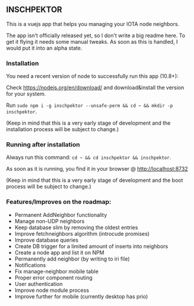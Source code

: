 ## INSCHPEKTOR

This is a vuejs app that helps you managing your IOTA node neighbors.

The app isn't officially released yet, so I don't write a big readme here. To get it flying it needs some manual tweaks.
As soon as this is handled, I would put it into an alpha state.

### Installation

You need a recent version of node to successfully run this app (10.8+):

Check https://nodejs.org/en/download/ and download&install the version for your system.

Run `sudo npm i -g inschpektor --unsafe-perm && cd ~ && mkdir -p inschpektor`.

(Keep in mind that this is a very early stage of development and the installation process will be subject to change.)

### Running after installation

Always run this command: `cd ~ && cd inschpektor && inschpektor`.

As soon as it is running, you find it in your browser @ <http://localhost:8732>

(Keep in mind that this is a very early stage of development and the boot process will be subject to change.)

### Features/Improves on the roadmap:

- Permanent AddNeighbor functionality
- Manage non-UDP neighbors
- Keep database slim by removing the oldest entries
- Improve fetchneighbors algorithm (introcude promises)
- Improve database queries
- Create DB trigger for a limited amount of inserts into neighbors
- Create a node app and list it on NPM
- Permanently add neighbor (by writing to iri file)
- Notifications
- Fix manage-neighbor mobile table
- Proper error component routing
- User authentication
- Improve node module process
- Improve further for mobile (currently desktop has prio)
